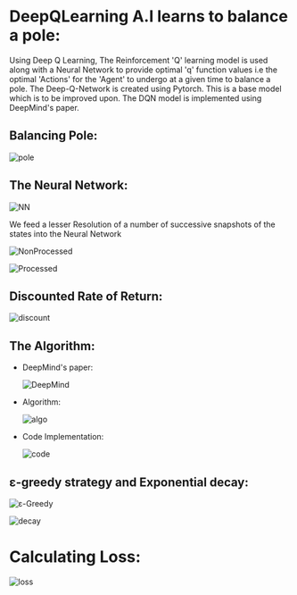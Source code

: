 # DeepQLearning A.I learns to balance a pole:
Using Deep Q Learning, The Reinforcement 'Q' learning model is used along with a Neural Network to provide optimal 'q' function values i.e the optimal 'Actions' for the 'Agent' to undergo at a given time to balance a pole. The Deep-Q-Network is created using Pytorch. This is a base model which is to be improved upon. The DQN model is implemented using DeepMind's paper.

## Balancing Pole:

![pole](/pic/22.png)

## The Neural Network:

![NN](/pic/12.png)

We feed a lesser Resolution of a number of successive snapshots of the states into the Neural Network

![NonProcessed](/pic/9.png)

![Processed](/pic/10.png)

## Discounted Rate of Return:

![discount](/pic/5.png)

## The Algorithm:

- DeepMind's paper:

  ![DeepMind](/pic/deepMind.png)
  
- Algorithm:

  ![algo](/pic/15.png)

- Code Implementation:

  ![code](/pic/8.png)

## ε-greedy strategy and Exponential decay:

![ε-Greedy](/pic/11.png)

![decay](/pic/n.png)

# Calculating Loss:

![loss](/pic/1.png)

